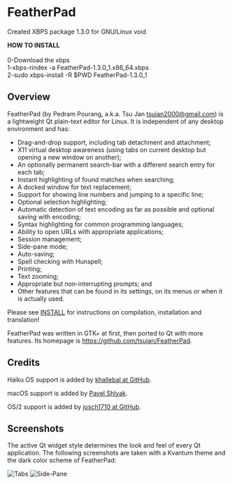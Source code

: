 # FeatherPad

Created XBPS package 1.3.0 for GNU/Linux void

<b>HOW TO INSTALL</b></br></br>
0-Download the xbps<br>
1-xbps-rindex -a FeatherPad-1.3.0_1.x86_64.xbps<br>
2-sudo xbps-install -R $PWD FeatherPad-1.3.0_1<br>


## Overview

FeatherPad (by Pedram Pourang, a.k.a. Tsu Jan <tsujan2000@gmail.com>) is a lightweight Qt plain-text editor for Linux. It is independent of any desktop environment and has:

  * Drag-and-drop support, including tab detachment and attachment;
  * X11 virtual desktop awareness (using tabs on current desktop but opening a new window on another);
  * An optionally permanent search-bar with a different search entry for each tab;
  * Instant highlighting of found matches when searching;
  * A docked window for text replacement;
  * Support for showing line numbers and jumping to a specific line;
  * Optional selection highlighting;
  * Automatic detection of text encoding as far as possible and optional saving with encoding;
  * Syntax highlighting for common programming languages;
  * Ability to open URLs with appropriate applications;
  * Session management;
  * Side-pane mode;
  * Auto-saving;
  * Spell checking with Hunspell;
  * Printing;
  * Text zooming;
  * Appropriate but non-interrupting prompts; and
  * Other features that can be found in its settings, on its menus or when it is actually used.

Please see [INSTALL](INSTALL) for instructions on compilation, installation and translation!

FeatherPad was written in GTK+ at first, then ported to Qt with more features. Its homepage is <https://github.com/tsujan/FeatherPad>.

## Credits

Haiku OS support is added by [khallebal at GitHub](https://github.com/khallebal).

macOS support is added by [Pavel Shlyak](https://github.com/shlyakpavel).

OS/2 support is added by [josch1710 at GitHub](https://github.com/josch1710).

## Screenshots

The active Qt widget style determines the look and feel of every Qt application. The following screenshots are taken with a Kvantum theme and the dark color scheme of FeatherPad:

![Tabs](https://github.com/tsujan/FeatherPad/raw/master/screenshots/Tabs.png?raw=true "Tabs")
![Side-Pane](https://github.com/tsujan/FeatherPad/raw/master/screenshots/Side-Pane.png?raw=true "Side-Pane")
